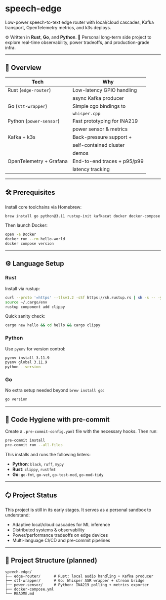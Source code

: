 # speech-edge

Low-power speech-to-text edge router with local/cloud cascades,
 Kafka transport, OpenTelemetry metrics, and k3s deploys.

⚙️ Written in **Rust**, **Go**, and **Python**.
🎯 Personal long-term side project to explore real-time observability,
power tradeoffs, and production-grade infra.

---

## 🧠 Overview

| Tech                    | Why                         |
| ----------------------- | --------------------------- |
| Rust (`edge-router`)    | Low-latency GPIO handling   |
|                        | async Kafka producer        |
| Go (`stt-wrapper`)      | Simple cgo bindings to      |
|                         |   `whisper.cpp`             |
| Python (`power-sensor`) | Fast prototyping for INA219 |
|                         |  power sensor & metrics     |
| Kafka + k3s             | Back-pressure support +     |
|                         |  self-contained cluster     |
|                         |    demos                    |
| OpenTelemetry + Grafana | End-to-end traces + p95/p99 |
|                         |  latency tracking           |

---

## 🛠 Prerequisites

Install core toolchains via Homebrew:

```bash
brew install go python@3.11 rustup-init kafkacat docker docker-compose
```

Then launch Docker:

```bash
open -a Docker
docker run --rm hello-world
docker compose version
```

---

## ⚙️ Language Setup

### Rust

Install via rustup:

```bash
curl --proto '=https' --tlsv1.2 -sSf https://sh.rustup.rs | sh -s -- -y
source ~/.cargo/env
rustup component add clippy
```

Quick sanity check:

```bash
cargo new hello && cd hello && cargo clippy
```

### Python

Use `pyenv` for version control:

```bash
pyenv install 3.11.9
pyenv global 3.11.9
python --version
```

### Go

No extra setup needed beyond `brew install go`:

```bash
go version
```

---

## 🧹 Code Hygiene with pre-commit

Create a `.pre-commit-config.yaml` file with the necessary hooks.
Then run:

```bash
pre-commit install
pre-commit run --all-files
```

This installs and runs the following linters:

* **Python**: `black`, `ruff`, `mypy`
* **Rust**: `clippy`, `rustfmt`
* **Go**: `go-fmt`, `go-vet`, `go-test-mod`, `go-mod-tidy`

---

## 🗘️ Project Status

This project is still in its early stages. It serves as a personal sandbox to understand:

* Adaptive local/cloud cascades for ML inference
* Distributed systems & observability
* Power/performance tradeoffs on edge devices
* Multi-language CI/CD and pre-commit pipelines

---

## 📁 Project Structure (planned)

```text
speech-edge/
├── edge-router/      # Rust: local audio handling + Kafka producer
├── stt-wrapper/      # Go: Whisper ASR wrapper + stream bridge
├── power-sensor/     # Python: INA219 polling + metrics exporter
├── docker-compose.yml
└── README.md
```
